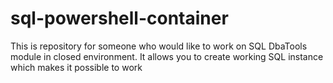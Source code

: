 # sql-powershell-container
This is repository for someone who would like to work on SQL DbaTools module in closed environment.  It allows you to create working SQL instance which makes it possible to work
